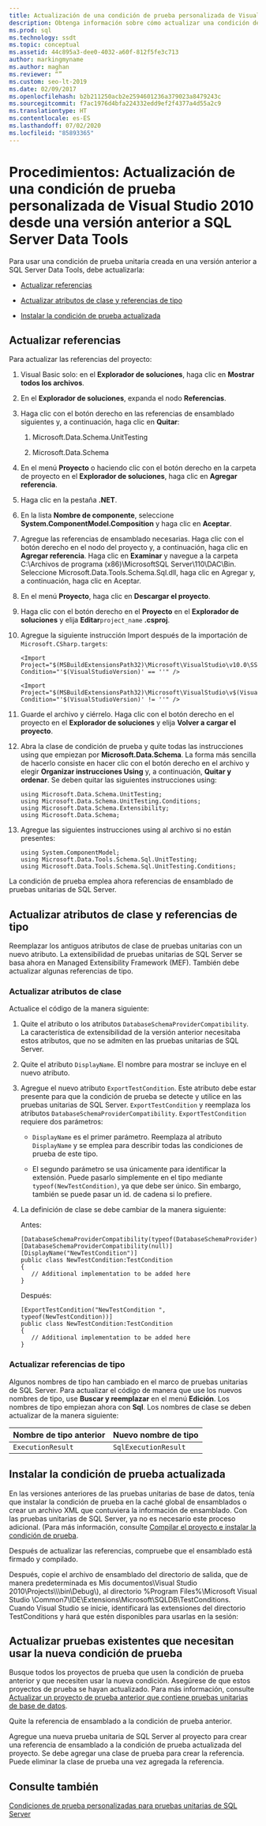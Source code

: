 ```yaml
---
title: Actualización de una condición de prueba personalizada de Visual Studio 2010 desde una versión anterior
description: Obtenga información sobre cómo actualizar una condición de prueba personalizada de Visual Studio 2010 para usarla en SQL Server Data Tools. Vea qué cambios realizar y cómo instalar la condición.
ms.prod: sql
ms.technology: ssdt
ms.topic: conceptual
ms.assetid: 44c895a3-dee0-4032-a60f-812f5fe3c713
author: markingmyname
ms.author: maghan
ms.reviewer: “”
ms.custom: seo-lt-2019
ms.date: 02/09/2017
ms.openlocfilehash: b2b211250acb2e2594601236a379023a8479243c
ms.sourcegitcommit: f7ac1976d4bfa224332edd9ef2f4377a4d55a2c9
ms.translationtype: HT
ms.contentlocale: es-ES
ms.lasthandoff: 07/02/2020
ms.locfileid: "85893365"
---
```

# <a name="how-to-upgrade-a-visual-studio-2010-custom-test-condition-from-a-previous-release-to-sql-server-data-tools"></a>Procedimientos: Actualización de una condición de prueba personalizada de Visual Studio 2010 desde una versión anterior a SQL Server Data Tools

Para usar una condición de prueba unitaria creada en una versión anterior a SQL Server Data Tools, debe actualizarla:  
  
-   [Actualizar referencias](#UpdateReferences)  
  
-   [Actualizar atributos de clase y referencias de tipo](#UpdateClassAttributesandTypeReference)  
  
-   [Instalar la condición de prueba actualizada](#ApplytheNewRegistrationProcess)  
  
## <a name="update-references"></a><a name="UpdateReferences"></a>Actualizar referencias  
Para actualizar las referencias del proyecto:  
  
1.  Visual Basic solo: en el **Explorador de soluciones**, haga clic en **Mostrar todos los archivos**.  
  
2.  En el **Explorador de soluciones**, expanda el nodo **Referencias**.  
  
3.  Haga clic con el botón derecho en las referencias de ensamblado siguientes y, a continuación, haga clic en **Quitar**:  
  
    1.  Microsoft.Data.Schema.UnitTesting  
  
    2.  Microsoft.Data.Schema  
  
4.  En el menú **Proyecto** o haciendo clic con el botón derecho en la carpeta de proyecto en el **Explorador de soluciones**, haga clic en **Agregar referencia**.  
  
5.  Haga clic en la pestaña **.NET**.  
  
6.  En la lista **Nombre de componente**, seleccione **System.ComponentModel.Composition** y haga clic en **Aceptar**.  
  
7.  Agregue las referencias de ensamblado necesarias. Haga clic con el botón derecho en el nodo del proyecto y, a continuación, haga clic en **Agregar referencia**. Haga clic en **Examinar** y navegue a la carpeta C:\Archivos de programa (x86)\\MicrosoftSQL Server\110\DAC\Bin. Seleccione Microsoft.Data.Tools.Schema.Sql.dll, haga clic en Agregar y, a continuación, haga clic en Aceptar.  
  
8.  En el menú **Proyecto**, haga clic en **Descargar el proyecto**.  
  
9. Haga clic con el botón derecho en el **Proyecto** en el **Explorador de soluciones** y elija **Editar**`project_name` **.csproj**.  
  
10. Agregue la siguiente instrucción Import después de la importación de `Microsoft.CSharp.targets`:  
  
    ```  
    <Import Project="$(MSBuildExtensionsPath32)\Microsoft\VisualStudio\v10.0\SSDT\Microsoft.Data.Tools.Schema.Sql.UnitTesting.targets" Condition="'$(VisualStudioVersion)' == ''" />  
  
    <Import Project="$(MSBuildExtensionsPath32)\Microsoft\VisualStudio\v$(VisualStudioVersion)\SSDT\Microsoft.Data.Tools.Schema.Sql.UnitTesting.targets" Condition="'$(VisualStudioVersion)' != ''" />  
    ```  
  
11. Guarde el archivo y ciérrelo. Haga clic con el botón derecho en el proyecto en el **Explorador de soluciones** y elija **Volver a cargar el proyecto**.  
  
12. Abra la clase de condición de prueba y quite todas las instrucciones using que empiezan por **Microsoft.Data.Schema**. La forma más sencilla de hacerlo consiste en hacer clic con el botón derecho en el archivo y elegir **Organizar instrucciones Using** y, a continuación, **Quitar y ordenar**. Se deben quitar las siguientes instrucciones using:  
  
    ```  
    using Microsoft.Data.Schema.UnitTesting;  
    using Microsoft.Data.Schema.UnitTesting.Conditions;  
    using Microsoft.Data.Schema.Extensibility;  
    using Microsoft.Data.Schema;  
    ```  
  
13. Agregue las siguientes instrucciones using al archivo si no están presentes:  
  
    ```  
    using System.ComponentModel;  
    using Microsoft.Data.Tools.Schema.Sql.UnitTesting;  
    using Microsoft.Data.Tools.Schema.Sql.UnitTesting.Conditions;  
    ```  
  
La condición de prueba emplea ahora referencias de ensamblado de pruebas unitarias de SQL Server.  
  
## <a name="update-class-attributes-and-type-references"></a><a name="UpdateClassAttributesandTypeReference"></a>Actualizar atributos de clase y referencias de tipo  
Reemplazar los antiguos atributos de clase de pruebas unitarias con un nuevo atributo. La extensibilidad de pruebas unitarias de SQL Server se basa ahora en Managed Extensibility Framework (MEF). También debe actualizar algunas referencias de tipo.  
  
### <a name="update-class-attributes"></a>Actualizar atributos de clase  
Actualice el código de la manera siguiente:  
  
1.  Quite el atributo o los atributos `DatabaseSchemaProviderCompatibility`. La característica de extensibilidad de la versión anterior necesitaba estos atributos, que no se admiten en las pruebas unitarias de SQL Server.  
  
2.  Quite el atributo `DisplayName`. El nombre para mostrar se incluye en el nuevo atributo.  
  
3.  Agregue el nuevo atributo `ExportTestCondition`. Este atributo debe estar presente para que la condición de prueba se detecte y utilice en las pruebas unitarias de SQL Server. `ExportTestCondition` y reemplaza los atributos `DatabaseSchemaProviderCompatibility`. `ExportTestCondition` requiere dos parámetros:  
  
    -   `DisplayName` es el primer parámetro. Reemplaza al atributo `DisplayName` y se emplea para describir todas las condiciones de prueba de este tipo.  
  
    -   El segundo parámetro se usa únicamente para identificar la extensión. Puede pasarlo simplemente en el tipo mediante `typeof(NewTestCondition)`, ya que debe ser único. Sin embargo, también se puede pasar un id. de cadena si lo prefiere.  
  
4.  La definición de clase se debe cambiar de la manera siguiente:  
  
    Antes:  
  
    ```  
    [DatabaseSchemaProviderCompatibility(typeof(DatabaseSchemaProvider))]  
    [DatabaseSchemaProviderCompatibility(null)]  
    [DisplayName("NewTestCondition")]  
    public class NewTestCondition:TestCondition  
    {  
       // Additional implementation to be added here  
    }  
    ```  
  
    Después:  
  
    ```  
    [ExportTestCondition("NewTestCondition ", typeof(NewTestCondition))]  
    public class NewTestCondition:TestCondition  
    {  
       // Additional implementation to be added here  
    }  
    ```  
  
### <a name="update-type-references"></a>Actualizar referencias de tipo  
Algunos nombres de tipo han cambiado en el marco de pruebas unitarias de SQL Server. Para actualizar el código de manera que use los nuevos nombres de tipo, use **Buscar y reemplazar** en el menú **Edición**. Los nombres de tipo empiezan ahora con **Sql**. Los nombres de clase se deben actualizar de la manera siguiente:  
  
|Nombre de tipo anterior|Nuevo nombre de tipo|  
|-----------------|-----------------|  
|`ExecutionResult`|`SqlExecutionResult`|  
  
## <a name="install-the-upgraded-test-condition"></a><a name="ApplytheNewRegistrationProcess"></a>Instalar la condición de prueba actualizada  
En las versiones anteriores de las pruebas unitarias de base de datos, tenía que instalar la condición de prueba en la caché global de ensamblados o crear un archivo XML que contuviera la información de ensamblado. Con las pruebas unitarias de SQL Server, ya no es necesario este proceso adicional. (Para más información, consulte [Compilar el proyecto e instalar la condición de prueba](../ssdt/walkthrough-use-custom-test-condition-to-verify-stored-procedure-results.md#xxx).  
  
Después de actualizar las referencias, compruebe que el ensamblado está firmado y compilado.  
  
Después, copie el archivo de ensamblado del directorio de salida, que de manera predeterminada es Mis documentos\Visual Studio 2010\Projects\\<yoursolutionname>\\<yourprojectname>\bin\Debug\\), al directorio %Program Files%\Microsoft Visual Studio <Version>\Common7\IDE\Extensions\Microsoft\SQLDB\TestConditions. Cuando Visual Studio se inicie, identificará las extensiones del directorio TestConditions y hará que estén disponibles para usarlas en la sesión:  
  
## <a name="upgrade-existing-tests-that-need-to-use-the-new-test-condition"></a>Actualizar pruebas existentes que necesitan usar la nueva condición de prueba  
Busque todos los proyectos de prueba que usen la condición de prueba anterior y que necesiten usar la nueva condición. Asegúrese de que estos proyectos de prueba se hayan actualizado. Para más información, consulte [Actualizar un proyecto de prueba anterior que contiene pruebas unitarias de base de datos](../ssdt/upgrade-an-older-test-project-containing-database-unit-tests.md).  
  
Quite la referencia de ensamblado a la condición de prueba anterior.  
  
Agregue una nueva prueba unitaria de SQL Server al proyecto para crear una referencia de ensamblado a la condición de prueba actualizada del proyecto. Se debe agregar una clase de prueba para crear la referencia. Puede eliminar la clase de prueba una vez agregada la referencia.  
  
## <a name="see-also"></a>Consulte también  
[Condiciones de prueba personalizadas para pruebas unitarias de SQL Server](../ssdt/custom-test-conditions-for-sql-server-unit-tests.md)  
  
